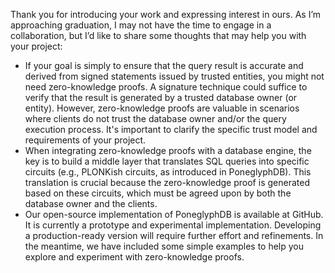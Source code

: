 Thank you for introducing your work and expressing interest in ours. As I’m approaching graduation, I may not have the time to engage in a collaboration, but I’d like to share some thoughts that may help you with your project:
 - If your goal is simply to ensure that the query result is accurate and derived from signed statements issued by trusted entities, you might not need zero-knowledge proofs. A signature technique could suffice to verify that the result is generated by a trusted database owner (or entity). However, zero-knowledge proofs are valuable in scenarios where clients do not trust the database owner and/or the query execution process. It's important to clarify the specific trust model and requirements of your project.
 - When integrating zero-knowledge proofs with a database engine, the key is to build a middle layer that translates SQL queries into specific circuits (e.g., PLONKish circuits, as introduced in PoneglyphDB). This translation is crucial because the zero-knowledge proof is generated based on these circuits, which must be agreed upon by both the database owner and the clients. 
 - Our open-source implementation of PoneglyphDB is available at GitHub. It is currently a prototype and experimental implementation. Developing a production-ready version will require further effort and refinements. In the meantime, we have included some simple examples to help you explore and experiment with zero-knowledge proofs.

